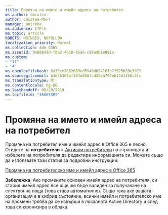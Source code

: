 ```yaml
---
title: Промяна на името и имейл адреса на потребител
ms.author: cmcatee
author: cmcatee-MSFT
manager: mnirkhe
ms.audience: ITPro
ms.topic: article
ROBOTS: NOINDEX, NOFOLLOW
localization_priority: Normal
ms.collection: Adm_O365
ms.assetid: 9e00841d-fda2-4610-95a6-c99a4b1e891a
ms.custom:
- "17"
- "4"
ms.openlocfilehash: 6a33ce3662680ed5940db94161b7f925670e397f
ms.sourcegitcommit: b3e55405af384e868fcd32ea794eb15d1356c3fc
ms.translationtype: MT
ms.contentlocale: bg-BG
ms.lasthandoff: 08/29/2019
ms.locfileid: "36665389"
---
```

# <a name="change-a-users-name-and-email-address"></a>Промяна на името и имейл адреса на потребител

Промяна на потребител име и имейл адрес в Office 365 е лесно. Отидете на **потребители** \> [Активни потребители](https://go.microsoft.com/fwlink/p/?linkid=834822) на страницата и изберете на потребителя да редактира информацията си. Можете също да използвате тази статия за подробни инструкции:
  
[Промяна на потребителско име и имейл адрес в Office 365](https://docs.microsoft.com/office365/admin/add-users/change-a-user-name-and-email-address)
  
 **Забележка**: Ако промените основен имейл адрес на потребителя, си стария имейл адрес все още ще бъде валиден за получаване на електронна поща (това става автоматично). Също така ако вашата организация е в хибрид състояние, всички имейл и потребителско име на промени трябва да се извърши в локалната Active Directory и след това синхронизира в облака.